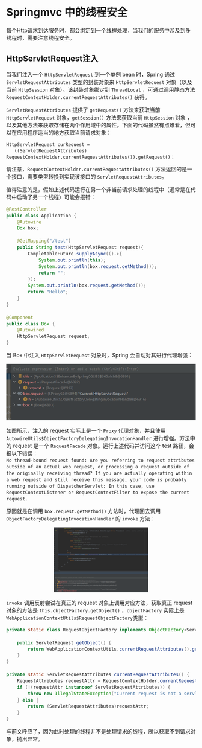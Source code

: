# Springmvc 中的线程安全

每个Http请求到达服务时，都会绑定到一个线程处理，当我们的服务中涉及到多线程时，需要注意线程安全。

## HttpServletRequest注入
当我们注入一个 `HttpServletRequest` 到一个单例 bean 时，Spring 通过 `ServletRequestAttributes` 类型的封装对象来 `HttpServletRequest` 对象（以及当前 `HttpSession` 对象）。该封装对象绑定到 `ThreadLocal` ，可通过调用静态方法 `RequestContextHolder.currentRequestAttributes()` 获得。

`ServletRequestAttributes` 提供了 `getRequest()` 方法来获取当前 `HttpServletRequest` 对象，`getSession()` 方法来获取当前 `HttpSession` 对象 ，以及其他方法来获取存储在两个作用域中的属性。下面的代码虽然有点难看，但可以在应用程序适当的地方获取当前请求对象：
```
HttpServletRequest curRequest =
   ((ServletRequestAttributes) RequestContextHolder.currentRequestAttributes()).getRequest()；
```
请注意，`RequestContextHolder.currentRequestAttributes()` 方法返回的是一个接口，需要类型转换到实现该接口的 `ServletRequestAttributes`。

值得注意的是，假如上述代码运行在另一个非当前请求处理的线程中（通常是在代码中启动了另一个线程）可能会报错：
```java
@RestController
public class Application {
	@Autowire
	Box box;

	@GetMapping("/test")
    public String test(HttpServletRequest request){
        CompletableFuture.supplyAsync(()->{
            System.out.println(this);
            System.out.println(box.request.getMethod());
            return "";
        });
        System.out.println(box.request.getMethod());
        return "Hello";
    }
}

@Component
public class Box {
    @Autowired
    HttpServletRequest request;
}
```

当 Box 中注入 `HttpServletRequest` 对象时，Spring 会自动对其进行代理增强：
<center><img src="pics/springmvc-box-1.png" alt=""></center>

如图所示，注入的 request 实际上是一个 `Proxy` 代理对象，并且使用 `AutowireUtils$ObjectFactoryDelegatingInvocationHandler` 进行增强。方法中的 request 是一个 `RequestFacade` 对象。运行上述代码并访问这个 test 路径，会报以下错误：  
`No thread-bound request found: Are you referring to request attributes outside of an actual web request, or processing a request outside of the originally receiving thread? If you are actually operating within a web request and still receive this message, your code is probably running outside of DispatcherServlet: In this case, use RequestContextListener or RequestContextFilter to expose the current request.`

原因就是在调用 `box.request.getMethod()` 方法时，代理回去调用 `ObjectFactoryDelegatingInvocationHandler` 的 `invoke` 方法：
<center><img src="pics/springmvc-box-2.png" width="50%"></center>

`invoke` 调用反射尝试在真正的 request 对象上调用对应方法，获取真正 request 对象的方法是 `this.objectFactory.getObject()` ，`objectFactory` 实际上是 `WebApplicationContextUtils$RequestObjectFactory`类型：
```java
private static class RequestObjectFactory implements ObjectFactory<ServletRequest>, Serializable {
        
	public ServletRequest getObject() {
		return WebApplicationContextUtils.currentRequestAttributes().getRequest();
	}
}

private static ServletRequestAttributes currentRequestAttributes() {
	RequestAttributes requestAttr = RequestContextHolder.currentRequestAttributes();
	if (!(requestAttr instanceof ServletRequestAttributes)) {
		throw new IllegalStateException("Current request is not a servlet request");
	} else {
		return (ServletRequestAttributes)requestAttr;
	}
}
```

与前文呼应了，因为此时处理的线程并不是处理请求的线程，所以获取不到请求对象，抛出异常。